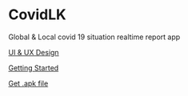 # CovidLK

Global & Local covid 19 situation realtime report app

[ UI & UX Design ](https://www.behance.net/gallery/111026807/CovidLK)

[Getting Started](https://flutter.dev/docs/get-started/install)

[Get .apk file](http://www.mediafire.com/file/u5xrmkht5rrbmbd/covidlk.apk/file)

